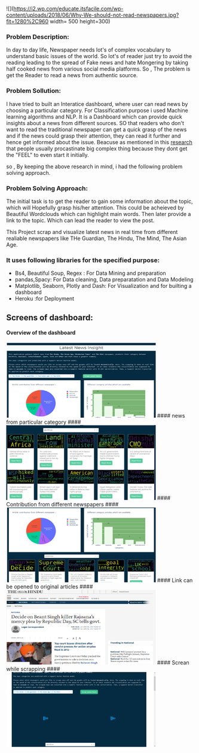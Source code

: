 ![](https://i2.wp.com/educate.itsfacile.com/wp-content/uploads/2018/06/Why-We-should-not-read-newspapers.jpg?fit=1280%2C960 width= 500 height=300)

### Problem Description: ###
In day to day life, Newspaper needs lot's of complex vocabulary to understand basic issues of the world. So lot's of reader just try to avoid the reading leading to the spread of Fake news and hate Mongering by taking half cooked news from various social media platforms.
So , The problem is get the Reader to read a news from authentic source.

### Problem Sollution: ###
I have tried to built an Interatice dashboard, where user can read news by choosing a particular category. For Classification purpose i used Machine learning algorithms and NLP.
It is a Dashboard which can provide quick insights about a news from different sources. SO that readers who don't want to read the traditional newspaper can get a quick grasp of the news and if the news could grasp their attention, they can read it further and hence get informed about the issue.
Beacuse as mentioned in this [research](https://www.washingtonpost.com/news/wonk/wp/2016/04/27/why-you-cant-help-read-this-article-about-procrastination-instead-of-doing-your-job/) that people usually procastinate big complex thing because they dont get the "FEEL" to even start it initially.

so , By keeping the above research in mind, i had the following problem solving approach.

### Problem Solving Approach: ###
The initial task is to get the reader to gain some information about the topic, which will Hopefully grasp his/her attention. This could be acheieved by Beautiful Wordclouds which can highlight main words. Then later provide a link to the topic. Which can lead the reader to view the post.


This Project scrap and visualize latest news in real time from different realiable newspapers like THe Guardian, The Hindu, The Mind, The Asian Age.
### It uses following libraries for the specified purpose: ###
* Bs4, Beautiful Soup, Regex : For Data Mining and preparation
* pandas,Spacy: For Data cleaning, Data preparatation and Data Modeling
* Matplotlib, Seaborn, Plotly and Dash: For Visualization and for builting a dashboard
* Heroku :for Deployment

## Screens of dashboard:
#### Overview of the dashboard ####
<img src='https://github.com/mohitnagarkotibca/Projects/blob/master/images/1.png' width= 400 height=200>
#### news from particular category ####
<img src='https://github.com/mohitnagarkotibca/Projects/blob/master/images/2.png' width= 400 height=200>
#### Contribution from different newspapers ####
<img src='https://github.com/mohitnagarkotibca/Projects/blob/master/images/3.png' width= 400 height=200>
#### Link can be opened to original articles ####
<img src='https://github.com/mohitnagarkotibca/Projects/blob/master/images/after%20click.png' width= 400 height=200>
#### Screan while scrapping ####
<img src='https://github.com/mohitnagarkotibca/Projects/blob/master/images/scrapping.png' width= 400 height=200>

